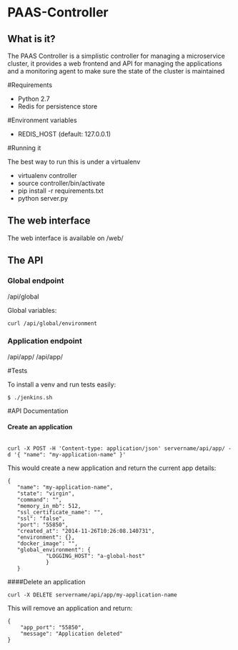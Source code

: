 PAAS-Controller
=======

## What is it?

The PAAS Controller is a simplistic controller for managing a microservice cluster, it provides a web frontend and API for managing the applications and a monitoring agent to make sure the state of the cluster is maintained

#Requirements
- Python 2.7
- Redis for persistence store

#Environment variables

- REDIS_HOST (default: 127.0.0.1)

#Running it

The best way to run this is under a virtualenv

- virtualenv controller
- source controller/bin/activate
- pip install -r requirements.txt
- python server.py

## The web interface

The web interface is available on /web/

## The API

### Global endpoint

/api/global

Global variables:
```
curl /api/global/environment
```

### Application endpoint

/api/app/
/api/app/<app-name>

#Tests

To install a venv and run tests easily:

```
$ ./jenkins.sh
```

#API Documentation

#### Create an application
```

curl -X POST -H 'Content-type: application/json' servername/api/app/ -d '{ "name": "my-application-name" }'
```

This would create a new application and return the current app details:

```
{  
   "name": "my-application-name", 
   "state": "virgin", 
   "command": "", 
   "memory_in_mb": 512, 
   "ssl_certificate_name": "", 
   "ssl": "false", 
   "port": "55850", 
   "created_at": "2014-11-26T10:26:08.140731", 
   "environment": {}, 
   "docker_image": "", 
   "global_environment": { 
            "LOGGING_HOST": "a-global-host"
            }
   }
```

####Delete an application

```
curl -X DELETE servername/api/app/my-application-name
```

This will remove an application and return:
```
{
    "app_port": "55850", 
    "message": "Application deleted"
}
```
